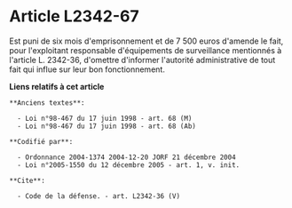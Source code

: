 # Article L2342-67

Est puni de six mois d'emprisonnement et de 7 500 euros d'amende le fait, pour l'exploitant responsable d'équipements de
surveillance mentionnés à l'article L. 2342-36, d'omettre d'informer l'autorité administrative de tout fait qui influe sur
leur bon fonctionnement.

**Liens relatifs à cet article**

	**Anciens textes**:

	  - Loi n°98-467 du 17 juin 1998 - art. 68 (M)
	  - Loi n°98-467 du 17 juin 1998 - art. 68 (Ab)

	**Codifié par**:

	  - Ordonnance 2004-1374 2004-12-20 JORF 21 décembre 2004
	  - Loi n°2005-1550 du 12 décembre 2005 - art. 1, v. init.

	**Cite**:

	  - Code de la défense. - art. L2342-36 (V)
